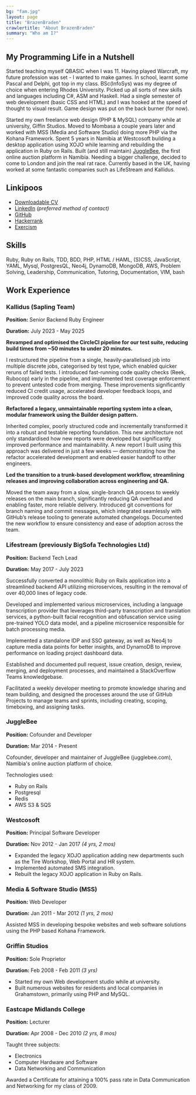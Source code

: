```yaml
---
bg: "fam.jpg"
layout: page
title: "BrazenBraden"
crawlertitle: "About BrazenBraden"
summary: "Who am I?"
---
```


## My Programming Life in a Nutshell
Started teaching myself QBASIC when I was 11. Having played Warcraft, my future profession was set - I wanted to make games. In school, learnt some Pascal and Delphi, got top in my class. BSc(InfoSys) was my degree of choice when entering Rhodes University. Picked up all sorts of new skills and languages including C#, ASM and Haskell. Had a single semester of web development (basic CSS and HTML) and I was hooked at the speed of thought to visual result. Game design was put on the back burner (for now).

Started my own freelance web design (PHP & MySQL) company while at university, Giffin Studios. Moved to Mombasa a couple years later and worked with MSS (Media and Software Studio) doing more PHP via the Kohana Framework. Spent 5 years in Namibia at Westcosoft building a desktop application using XOJO while learning and rebuilding the application in Ruby on Rails. Built (and still maintain) [JuggleBee](https://jugglebee.com), the first online auction platform in Namibia. Needing a bigger challenge, decided to come to London and join the real rat race. Currently based in the UK, having worked at some fantastic companies such as LifeStream and Kallidus.

## Linkipoos

* [Downloadable CV](/assets/cv.pdf)
* [LinkedIn](https://www.linkedin.com/in/bradenhmking/) _(preferred method of contact)_
* [GitHub](https://github.com/brazenbraden)
* [Hackerrank](https://www.hackerrank.com/BrazenBraden)
* [Exercism](https://exercism.org/profiles/brazenbraden)

## Skills

Ruby, Ruby on Rails, TDD, BDD, PHP, HTML / HAML, (S)CSS, JavaScript, YAML, Mysql, PostgresQL, Neo4j, DynamoDB, MongoDB, AWS, Problem Solving, Leadership, Communication, Tutoring, Documentation, VIM, bash

## Work Experience
### Kallidus (Sapling Team)
**Position:** Senior Backend Ruby Engineer

**Duration:** July 2023 - May 2025

**Revamped and optimised the CircleCI pipeline for our test suite, reducing build times from ~50 minutes to under 20 minutes.**

I restructured the pipeline from a single, heavily-parallelised job into multiple discrete jobs, categorised by test type, which enabled quicker reruns of failed tests. I introduced fast-running code quality checks (Reek, Rubocop) early in the pipeline, and implemented test coverage enforcement to prevent untested code from merging. These improvements significantly reduced CI credit usage, accelerated developer feedback loops, and improved code quality across the board.

**Refactored a legacy, unmaintainable reporting system into a clean, modular framework using the Builder design pattern.**

Inherited complex, poorly structured code and incrementally transformed it into a robust and testable reporting foundation. This new architecture not only standardised how new reports were developed but significantly improved performance and maintainability. A new report I built using this approach was delivered in just a few weeks — demonstrating how the refactor accelerated development and enabled easier handoff to other engineers.

**Led the transition to a trunk-based development workflow, streamlining releases and improving collaboration across engineering and QA.**

Moved the team away from a slow, single-branch QA process to weekly releases on the main branch, significantly reducing QA overhead and enabling faster, more reliable delivery. Introduced git conventions for branch naming and commit messages, which integrated seamlessly with GitHub’s release tooling to generate automated changelogs. Documented the new workflow to ensure consistency and ease of adoption across the team.

### Lifestream (previously BigSofa Technologies Ltd)
**Position:** Backend Tech Lead

**Duration:** May 2017 - July 2023

Successfully converted a monolithic Ruby on Rails application into a streamlined backend API utilizing microservices, resulting in the removal of over 40,000 lines of legacy code.

Developed and implemented various microservices, including a language transcription provider that leverages third-party transcription and translation services, a python-built facial recognition and obfuscation service using pre-trained YOLO data model, and a pipeline microservice responsible for batch processing media.

Implemented a standalone IDP and SSO gateway, as well as Neo4j to capture media data points for better insights, and DynamoDB to improve performance on loading project dashboard data.

Established and documented pull request, issue creation, design, review, merging, and deployment processes, and maintained a StackOverflow Teams knowledgebase.

Facilitated a weekly developer meeting to promote knowledge sharing and team building, and designed the processes around the use of GitHub Projects to manage teams and sprints, including creating, scoping, timeboxing, and assigning tasks.

### JuggleBee
**Position:** Cofounder and Developer

**Duration:** Mar 2014 - Present

Cofounder, developer and maintainer of JuggleBee (jugglebee.com), Namibia's online auction platform of choice.

Technologies used:
- Ruby on Rails
- Postgresql
- Redis
- AWS S3 & SQS

### Westcosoft
**Position:** Principal Software Developer

**Duration:** Nov 2012 - Jan 2017 _(4 yrs, 2 mos)_

- Expanded the legacy XOJO application adding new departments such as the Tire Workshop, Web Portal and HR system.
- Implemented automated SMS integration.
- Rebuilt the legacy XOJO application in Ruby on Rails.

### Media & Software Studio (MSS)
**Position:** Web Developer

**Duration:** Jan 2011 - Mar 2012 _(1 yrs, 2 mos)_

Assisted MSS in developing bespoke websites and web software solutions using the PHP based Kohana Framework.


### Griffin Studios
**Position:** Sole Proprietor

**Duration:** Feb 2008 - Feb 2011 _(3 yrs)_

- Started my own Web development studio while at university.
- Built numerous websites for residents and local companies in Grahamstown, primarily using PHP and MySQL.

### Eastcape Midlands College
**Position:** Lecturer

**Duration:** Apr 2008 - Dec 2010 _(2 yrs, 8 mos)_

Taught three subjects:
- Electronics
- Computer Hardware and Software
- Data Networking and Communication

Awarded a Certificate for attaining a 100% pass rate in Data Communication and Networking for my class of 2009.

